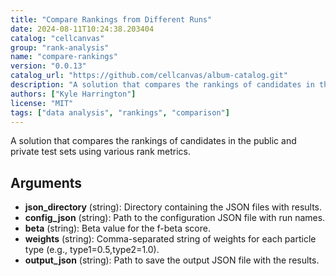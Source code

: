 ```yaml
---
title: "Compare Rankings from Different Runs"
date: 2024-08-11T10:24:38.203404
catalog: "cellcanvas"
group: "rank-analysis"
name: "compare-rankings"
version: "0.0.13"
catalog_url: "https://github.com/cellcanvas/album-catalog.git"
description: "A solution that compares the rankings of candidates in the public and private test sets using various rank metrics."
authors: ["Kyle Harrington"]
license: "MIT"
tags: ["data analysis", "rankings", "comparison"]
---
```


A solution that compares the rankings of candidates in the public and private test sets using various rank metrics.

## Arguments

- **json_directory** (string): Directory containing the JSON files with results.
- **config_json** (string): Path to the configuration JSON file with run names.
- **beta** (string): Beta value for the f-beta score.
- **weights** (string): Comma-separated string of weights for each particle type (e.g., type1=0.5,type2=1.0).
- **output_json** (string): Path to save the output JSON file with the results.

